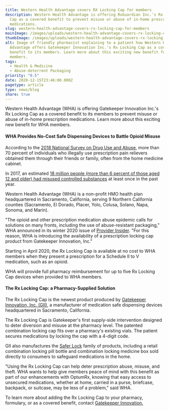 ```yaml
---
title: Western Health Advantage covers RX Locking Cap for members
description: Western Health Advantage is offering RxGuardian Inc.'s Rx Locking
  Cap as a covered benefit to prevent misuse or abuse of in-home prescription
  medications.
slug: western-health-advantage-covers-rx-locking-cap-for-members
mainImage: /images/uploads/western-health-advantage-covers-rx-locking-cap-for-members.jpg
thumbImage: /images/uploads/western-health-advantage-covers-rx-locking-cap-for-members.jpg
alt: Image of friendly pharmacist explaining to a patient how Western Health
  Advantage offers Gatekeeper Innovation Inc.'s Rx Locking Cap as a covered
  benefit to its members. Learn more about this exciting new benefit for WHA
  members.
tags:
  - Health & Medicine
  - Abuse-deterrent Packaging
priority: "0.5"
date: 2020-12-15T23:46:00.000Z
pagetype: article
type: news/blog
share: true
---
```


Western Health Advantage (WHA) is offering Gatekeeper Innovation Inc.'s Rx Locking Cap as a covered benefit to its members to prevent misuse or abuse of in-home prescription medications. Learn more about this exciting new benefit for WHA members.

#### WHA Provides No-Cost Safe Dispensing Devices to Battle Opioid Misuse

According to the [2018 National Survey on Drug Use and Abuse](https://nsduhweb.rti.org/respweb/homepage.cfm), more than 70 percent of individuals who illegally use prescription pain relievers obtained them through their friends or family, often from the home medicine cabinet.

In 2017, an estimated [18 million people (more than 6 percent of those aged 12 and older) had misused controlled substances](https://www.drugabuse.gov/publications/research-reports/misuse-prescription-drugs/what-scope-prescription-drug-misuse) at least once in the past year.

Western Health Advantage (WHA) is a non-profit HMO health plan headquartered in Sacramento, California, serving 9 Northern California counties (Sacramento, El Dorado, Placer, Yolo, Colusa, Solano, Napa, Sonoma, and Marin).

"The opioid and other prescription medication abuse epidemic calls for solutions on many fronts, including the use of abuse-resistant packaging," WHA announced in its winter 2020 issue of [Provider Insider](https://www.westernhealth.com/pdfs/provider-downloads/provider-insider/20-provider-insider-winter/). "For this reason, WHA is introducing the availability of a prescription locking cap product from Gatekeeper Innovation, Inc."

Starting in April 2020, the Rx Locking Cap is available at no cost to WHA members when they present a prescription for a Schedule II to V medication, such as an opioid.

WHA will provide full pharmacy reimbursement for up to five Rx Locking Cap devices when provided to WHA members.

#### The Rx Locking Cap: a Pharmacy-Supplied Solution


The Rx Locking Cap is the newest product produced by [Gatekeeper Innovation, Inc. (GII)](/), a manufacturer of medication safe dispensing devices headquartered in Sacramento, California.

The Rx Locking Cap is Gatekeeper's first supply-side intervention designed to deter diversion and misuse at the pharmacy level. The patented combination locking cap fits over a pharmacy's existing vials. The patient secures medications by locking the cap with a 4-digit code.

GII also manufactures the [Safer Lock](https://saferlockrx.com/) family of products, including a retail combination locking pill bottle and combination locking medicine box sold directly to consumers to safeguard medications in the home.

"Using the Rx Locking Cap can help deter prescription abuse, misuse, and theft. WHA wants to help give members peace of mind with this benefit as part of our enhancements with OptumRx, knowing that easy access to unsecured medications, whether at home, carried in a purse, briefcase, backpack, or suitcase, may be less of a problem," said WHA.

To learn more about adding the Rx Locking Cap to your pharmacy, formulary, or as a covered benefit, contact [Gatekeeper Innovation.](/support/contact-us/)

